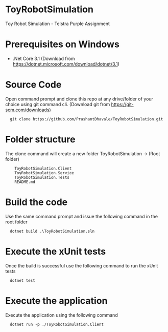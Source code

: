 # ToyRobotSimulation
Toy Robot Simulation - Telstra Purple Assignment 

# Prerequisites on Windows
- .Net Core 3.1 (Download from https://dotnet.microsoft.com/download/dotnet/3.1)

# Source Code 
  Open command prompt and clone this repo at any drive/folder of your choice using git command cli. (Download git from https://git-scm.com/downloads)
```
  git clone https://github.com/PrashantDhavale/ToyRobotSimulation.git
```
# Folder structure 

  The clone command will create a new folder ToyRobotSimulation -> (Root folder)
```
    ToyRobotSimulation.Client
    ToyRobotSimulation.Service
    ToyRobotSimulation.Tests
    README.md
```
#	Build the code
  Use the same command prompt and issue the following command in the root folder
```
  dotnet build .\ToyRobotSimulation.sln
```
# Execute the xUnit tests
  Once the build is successful use the following command to run the xUnit tests
```
  dotnet test
```
# Execute the application
  Execute the application using the following command
```
  dotnet run -p ./ToyRobotSimulation.Client
```
